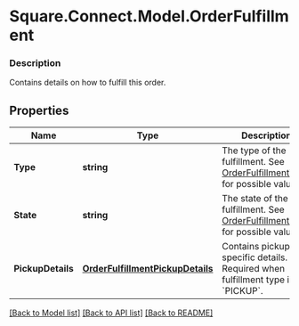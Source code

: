 # Square.Connect.Model.OrderFulfillment

### Description

Contains details on how to fulfill this order.

## Properties

Name | Type | Description | Notes
------------ | ------------- | ------------- | -------------
**Type** | **string** | The type of the fulfillment. See [OrderFulfillmentType](#type-orderfulfillmenttype) for possible values | [optional] 
**State** | **string** | The state of the fulfillment. See [OrderFulfillmentState](#type-orderfulfillmentstate) for possible values | [optional] 
**PickupDetails** | [**OrderFulfillmentPickupDetails**](OrderFulfillmentPickupDetails.md) | Contains pickup-specific details. Required when fulfillment type is &#x60;PICKUP&#x60;. | [optional] 



[[Back to Model list]](../README.md#documentation-for-models) [[Back to API list]](../README.md#documentation-for-api-endpoints) [[Back to README]](../README.md)

